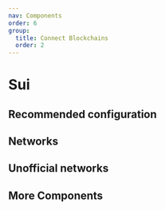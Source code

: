 ```yaml
---
nav: Components
order: 6
group:
  title: Connect Blockchains
  order: 2
---
```


# Sui

## Recommended configuration

<code src="./demos/recommend.tsx"></code>

## Networks

<code src="./demos/networks.tsx"></code>

## Unofficial networks

<code src="./demos/networks-unofficial.tsx"></code>

## More Components

<code src="./demos/more-components.tsx"></code>
